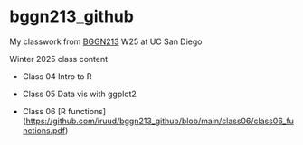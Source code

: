 # bggn213_github
My classwork from [BGGN213](https://bioboot.github.io/bggn213_W25/) W25 at UC San Diego

Winter 2025 class content

- Class 04 Intro to R

- Class 05 Data vis with ggplot2

- Class 06 [R functions] (https://github.com/iruud/bggn213_github/blob/main/class06/class06_functions.pdf)
